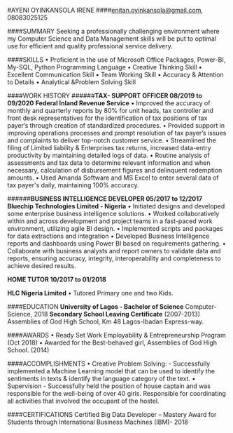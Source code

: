 #AYENI OYINKANSOLA IRENE
####enitan.oyinkansola@gmail.com, 08083025125

####SUMMARY
Seeking a professionally challenging environment where my Computer Science and Data Management skills will be put to optimal use for efficient and quality professional service delivery.

####SKILLS
•	Proficient in the use of Microsoft Office Packages, Power-BI, My-SQL, Python Programming Language
•	Creative Thinking Skill                                              		•	Excellent Communication Skill
•	Team Working Skill
•	Accuracy & Attention to Details
•	Analytical &Problem Solving Skill

####WORK HISTORY
######**TAX- SUPPORT OFFICER                                                                                                              08/2019 to 09/2020** 
**Federal Inland Revenue Service** 
•	Improved the accuracy of monthly and quarterly reports by 80% for unit heads, tax controller and front desk representatives for the identification of tax positions of tax payer’s through creation of standardized procedures.
•	Provided support in improving operations processes and prompt resolution of tax payer’s issues and complaints to deliver top-notch customer service.
•	Streamlined the filing of Limited liability & Enterprises tax returns, increased data-entry productivity by maintaining detailed logs of data.
•	Routine analysis of assessments and tax data to determine relevant information and when necessary, calculation of disbursement figures and delinquent redemption amounts.
•	Used Amanda Software and MS Excel to enter several data of tax payer's daily, maintaining 100% accuracy.


######**BUSINESS INTELLIGENCE DEVELOPER                                                                                         05/2017 to 12/2017**
**Bluechip Technologies Limited - Nigeria**
•	Initiated designs and developed some enterprise business intelligence solutions.
•	Worked collaboratively within and across development and project teams in a fast-paced work environment, utilizing agile BI design.
•	Implemented scripts and packages for data extractions and integration
•	Developed Business Intelligence reports and dashboards using Power BI based on requirements gathering.
•	Collaborate with business analysts and report owners to validate data and reports, ensuring accuracy, integrity, interoperability and completeness to achieve desired results. 


**HOME TUTOR  			                                                                                          10/2017 to 01/2018**

**HLC Nigeria Limited** 
•	Tutored Primary one and two Kids.

####EDUCATION
**University of Lagos - Bachelor of Science** 
Computer-Science, 2018
**Secondary School Leaving Certificate** (2007-2013) Assemblies of God High School, Km 48 Lagos-Ibadan Express-way. 

####AWARDS
•	Ready Set Work Employability & Entrepreneurship Program (Oct 2018)
•	Awarded for the Best-behaved girl, Assemblies of God High School. (2014)

####ACCOMPLISHMENTS
•	Creative Problem Solving: - Successfully implemented a Machine Learning model that can be used to identify the sentiments in texts & identify the language category of the text.
•	Supervision - Successfully held the position of house captain and was responsible for the well-being of over 40 girls. Responsible for coordinating all activities that involved the occupant of the hostel.

####CERTIFICATIONS
Certified Big Data Developer – Mastery Award for Students through International Business Machines (IBM)- 2018


